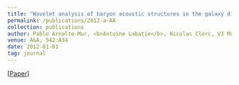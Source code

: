 ```yaml
---
title: "Wavelet analysis of baryon acoustic structures in the galaxy distribution"
permalink: /publications/2012-a-AA
collection: publications
author: Pablo Arnalte-Mur, <b>Antoine Labatie</b>, Nicolas Clerc, VJ Martinez, J-L Starck, Marc Lachièze-Rey, Enn Saar, Silvestre Paredes
venue: A&A, 542:A34
date: 2012-01-01
tag: journal
---
```


[[Paper](https://www.aanda.org/articles/aa/pdf/2012/06/aa18017-11.pdf)]
<br>
<br>
